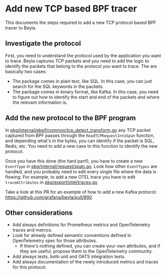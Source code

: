 # Add new TCP based BPF tracer

This documents the steps required to add a new TCP protocol based BPF tracer to Beyla.

## Investigate the protocol

First, you need to understand the protocol used by the application you want to trace. Beyla captures TCP packets and you need to add the logic to identify the packets that belong to the protocol you want to trace. The are basically two cases:

- The package comes in plain text, like SQL. In this case, you can just search for the SQL keywords in the packets.
- The package comes in binary format, like Kafka. In this case, you need to figure out how to identify the start and end of the packets and where the relevant information is.


## Add the new protocol to the BPF program

In [pkg/internal/ebpf/common/tcp_detect_transform.go](https://github.com/grafana/beyla/blob/main/pkg/internal/ebpf/common/tcp_detect_transform.go) any TCP packet captured from BPF passes through the `ReadTCPRequestIntoSpan` function, and depending what's in the bytes, you can identify if the packet is SQL, Redis, etc. You need to add a new case to this function to identify the new protocol.

Once you have this done (the hard part!), you have to create a new `EventType` in [pkg/internal/request/span.go](https://github.com/grafana/beyla/blob/main/pkg/internal/request/span.go#L4). Look how other `EventTypes` are handled, and you probably need to edit every single file where the data is flowing. For example, to add a new OTEL trace you have to edit `traceAttributes` in [pkg/export/otel/traces.go](https://github.com/grafana/beyla/blob/main/pkg/export/otel/traces.go#L4)

Take a look at this PR for an example of how to add a new Kafka protocol: https://github.com/grafana/beyla/pull/890

## Other considerations

- Add always definitions for Prometheus metrics and OpenTelemetry traces and metrics.
- Look for already defined semantic conventions defined in OpenTelemetry spec for those attributes.
   - If there's nothing defined, you can create your own attributes, and if they are useful, propose them to the OpenTelemetry community.
- Add always tests, both unit and OATS integration tests.
- Add always documentation of the newly introduced metrics and traces for this protocol.